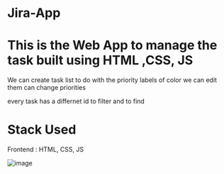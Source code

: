 # Jira-App

# This is the Web App to manage the task built using HTML ,CSS, JS 

We can create task list to do with the priority labels of color
we can edit them
can change priorities

every task has a differnet id to filter and to find
# Stack Used

Frontend : HTML, CSS, JS

![image](https://user-images.githubusercontent.com/56171115/127446239-c87b2761-5eb9-4f2e-9f3a-a5f7855a4ba2.png)

